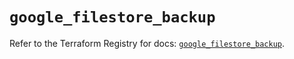 # `google_filestore_backup`

Refer to the Terraform Registry for docs: [`google_filestore_backup`](https://registry.terraform.io/providers/hashicorp/google/6.43.0/docs/resources/filestore_backup).
